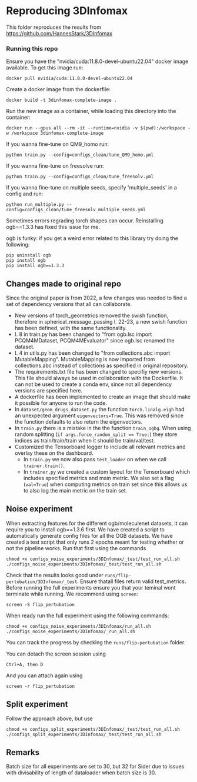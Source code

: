 # Reproducing 3DInfomax
This folder reproduces the results from https://github.com/HannesStark/3DInfomax

### Running this repo
Ensure you have the "nvidia/cuda:11.8.0-devel-ubuntu22.04" docker image available. To get this image run:

    docker pull nvidia/cuda:11.8.0-devel-ubuntu22.04
Create a docker image from the dockerfile:
    
    docker build -t 3dinfomax-complete-image .
Run the new image as a container, while loading this directory into the container:

    docker run --gpus all --rm -it --runtime=nvidia -v $(pwd):/workspace -w /workspace 3dinfomax-complete-image

If you wanna fine-tune on QM9_homo run:

    python train.py --config=configs_clean/tune_QM9_homo.yml
If you wanna fine-tune on freesolve run:

    python train.py --config=configs_clean/tune_freesolv.yml

If you wanna fine-tune on multiple seeds, specify 'multiple_seeds' in a config and run:
    
    python run_multiple.py --config=configs_clean/tune_freesolv_multiple_seeds.yml

Sometimes errors regrading torch shapes can occur. Reinstalling ogb==1.3.3 has fixed this issue for me.

ogb is funky: if you get a weird error related to this library try doing the following:

    pip uninstall ogb
    pip install ogb
    pip install ogb==1.3.3

## Changes made to original repo
Since the original paper is from 2022, a few changes was needed to find a set of dependency versions that all can collaborate.

* New versions of torch_geometrics removed the swish function, therefore in spherical_message_passing l. 22-23, a new swish function has been defined, with the same functionality.
* l. 8 in train.py has been changed to "from ogb.lsc import PCQM4MDataset, PCQM4MEvaluator" since ogb.lsc renamed the dataset. 
* l. 4 in utils.py has been changed to "from collections.abc import MutableMapping". MutableMapping is now imported from collections.abc instead of collections as specified in original repository.
* The requirements.txt file has been changed to specifiy new versions. This file should always be used in collaboration with the Dockerfile. It can not be used to create a conda env, since not all dependency versions are specified here. 
* A dockerfile has been implemented to create an image that should make it possible for anyone to run the code.
* In `dataset/geom_drugs_dataset.py` the function `torch.linalg.eigh` had an unexpected argument `eigenvectors=True`. This was removed since the function defaults to also return the eigenvectors.
* In `train.py` there is a mistake in the the function `train_ogbg`. When using random splitting (`if args.force_random_split == True:`) they store indices as train/train/train when it should be train/val/test.
* Customized the Tensorboard logger to include all relevant metrics and overlay these on the dashboard. 
    * In `train.py` we now also pass `test_loader` on when we call `trainer.train()`.
    * In `trainer.py` we created a custom layout for the Tensorboard which includes specified metrics and main metric. We also set a flag (`val=True`) when computing metrics on train set since this allows us to also log the main metric on the train set.


## Noise experiment 
When extracting features for the different ogb/moleculenet datasets, it can require you to install ogb==1.3.6 first.
We have created a script to automatically generate config files for all the OGB datasets. We have created a test script that only runs 2 epochs meant for testing whether or not the pipeline works. Run that first using the commands

    chmod +x configs_noise_experiments/3DInfomax/_test/test_run_all.sh
    ./configs_noise_experiments/3DInfomax/_test/test_run_all.sh
Check that the results looks good under `runs/flip-pertubation/3DInfomax/_test`. Ensure thatall files return valid test_metrics. 
Before running the full experiments ensure you that your teminal wont terminate while running. We recommend using `screen`:

    screen -S flip_pertubation
When ready run the full experiment using the following commands:

    chmod +x configs_noise_experiments/3DInfomax/run_all.sh
    ./configs_noise_experiments/3DInfomax/_run_all.sh
You can track the progress by checking the `runs/flip-pertubation` folder.

You can detach the screen session using 

    Ctrl+A, then D
And you can attach again using 

    screen -r flip_pertubation

## Split experiment
Follow the approach above, but use

    chmod +x configs_split_experiments/3DInfomax/_test/test_run_all.sh
    ./configs_split_experiments/3DInfomax/_test/test_run_all.sh

## Remarks
Batch size for all experiments are set to 30, but 32 for Sider due to issues with divisability of length of dataloader when batch size is 30.